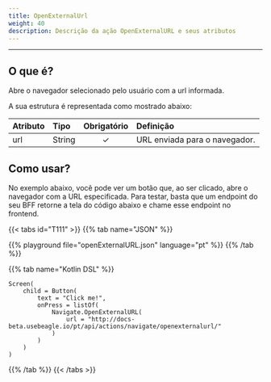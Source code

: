 ```yaml
---
title: OpenExternalUrl
weight: 40
description: Descrição da ação OpenExternalURL e seus atributos
---
```


---

## O que é?

Abre o navegador selecionado pelo usuário com a url informada.

A sua estrutura é representada como mostrado abaixo:

| **Atributo** | **Tipo** | Obrigatório | **Definição**                 |
| :----------- | :------- | :---------: | :---------------------------- |
| url          | String   |      ✓      | URL enviada para o navegador. |

## Como usar?

No exemplo abaixo, você pode ver um botão que, ao ser clicado, abre o navegador com a URL especificada. Para testar, basta que um endpoint do seu BFF retorne a tela do código abaixo e chame esse endpoint no frontend.

{{< tabs id="T111" >}}
{{% tab name="JSON" %}}

<!-- json-playground:openExternalURL.json
{
  "_beagleComponent_" : "beagle:screenComponent",
  "child" : {
    "_beagleComponent_" : "beagle:button",
    "text" : "Click me!",
    "onPress" : [ {
      "_beagleAction_" : "beagle:openExternalURL",
      "url" : "http://docs-beta.usebeagle.io/pt/api/actions/navigate/openexternalurl/"
    } ]
  }
}
-->

{{% playground file="openExternalURL.json" language="pt" %}}
{{% /tab %}}

{{% tab name="Kotlin DSL" %}}

```
Screen(
    child = Button(
        text = "Click me!",
        onPress = listOf(
            Navigate.OpenExternalURL(
                url = "http://docs-beta.usebeagle.io/pt/api/actions/navigate/openexternalurl/"
            )
        )
    )
)
```

{{% /tab %}}
{{< /tabs >}}
